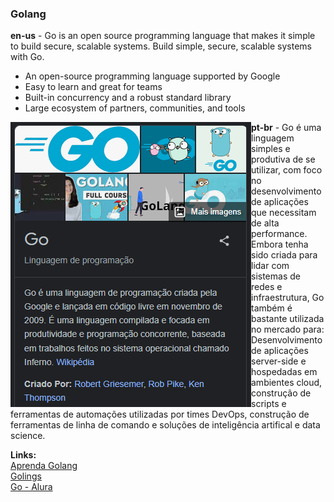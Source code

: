 ### Golang
**en-us** - Go is an open source programming language that makes it simple to build secure, scalable systems. Build simple, secure, scalable systems with Go.
- An open-source programming language supported by Google
- Easy to learn and great for teams
- Built-in concurrency and a robust standard library
- Large ecosystem of partners, communities, and tools

<img align=left src="img/golang.png">

**pt-br** - Go é uma linguagem simples e produtiva de se utilizar, com foco no desenvolvimento de aplicações que necessitam de alta performance. Embora tenha sido criada para lidar com sistemas de redes e infraestrutura, Go também é bastante utilizada no mercado para:
Desenvolvimento de aplicações server-side e hospedadas em ambientes cloud, construção de scripts e ferramentas de automações utilizadas por times DevOps, construção de ferramentas de linha de comando e soluções de inteligência artifical e data science.

**Links:**<br>
[Aprenda Golang](https://aprendagolang.com.br/)<br>
[Golings](https://golings.vercel.app/#)<br>
[Go - Alura](https://cursos.alura.com.br/formacao-go)



